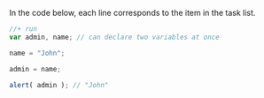 In the code below, each line corresponds to the item in the task list.

```js
//+ run
var admin, name; // can declare two variables at once

name = "John"; 

admin = name;

alert( admin ); // "John"
```

